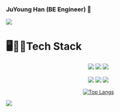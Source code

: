 ### JuYoung Han (BE Engineer) 👋

<!--
**HanJuYoung309/HanJuYoung309** is a ✨ _special_ ✨ repository because its `README.md` (this file) appears on your GitHub profile.

Here are some ideas to get you started:

- 🔭 I’m currently working on ...
- 🌱 I’m currently learning ...
- 👯 I’m looking to collaborate on ...
- 🤔 I’m looking for help with ...
- 💬 Ask me about ...
- 📫 How to reach me: ...
- 😄 Pronouns: ...
- ⚡ Fun fact: ...
-->
<img src="https://capsule-render.vercel.app/api?type=waving&color=BDBDC8&height=150&section=header" />
<h1>🖥️👩‍💻Tech Stack</h1>

<div align="center">
	<img src="https://img.shields.io/badge/Java-007396?style=flat&logo=Java&logoColor=white" />
	<img src="https://img.shields.io/badge/HTML5-E34F26?style=flat&logo=HTML5&logoColor=white" />
	<img src="https://img.shields.io/badge/CSS3-1572B6?style=flat&logo=CSS3&logoColor=white" />
</div>
<br/>

<div align="center">
	<img src="https://img.shields.io/badge/Spring-007396?style=flat&logo=Java&logoColor=white" />
	<img src="https://img.shields.io/badge/SpringBoot-E34F26?style=flat&logo=SpringBoot&logoColor=white" />
	<img src="https://img.shields.io/badge/AWS-1572B6?style=flat&logo=AWS&logoColor=white" />

 [![Top Langs](https://github-readme-stats.vercel.app/api/top-langs/?username=HanJuYoung309)](https://github.com/anuraghazra/github-readme-stats)
</div>



<img src="https://capsule-render.vercel.app/api?type=waving&color=BDBDC8&height=150&section=footer" />
